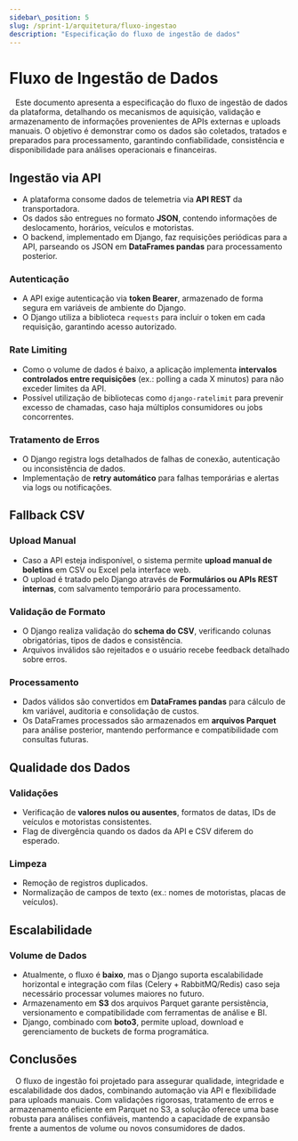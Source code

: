 ```yaml
---
sidebar\_position: 5
slug: /sprint-1/arquitetura/fluxo-ingestao
description: "Especificação do fluxo de ingestão de dados"
---
```


# Fluxo de Ingestão de Dados

&ensp; Este documento apresenta a especificação do fluxo de ingestão de dados da plataforma, detalhando os mecanismos de aquisição, validação e armazenamento de informações provenientes de APIs externas e uploads manuais. O objetivo é demonstrar como os dados são coletados, tratados e preparados para processamento, garantindo confiabilidade, consistência e disponibilidade para análises operacionais e financeiras.

## Ingestão via API

* A plataforma consome dados de telemetria via **API REST** da transportadora.
* Os dados são entregues no formato **JSON**, contendo informações de deslocamento, horários, veículos e motoristas.
* O backend, implementado em Django, faz requisições periódicas para a API, parseando os JSON em **DataFrames pandas** para processamento posterior.

### Autenticação

* A API exige autenticação via **token Bearer**, armazenado de forma segura em variáveis de ambiente do Django.
* O Django utiliza a biblioteca `requests` para incluir o token em cada requisição, garantindo acesso autorizado.

### Rate Limiting

* Como o volume de dados é baixo, a aplicação implementa **intervalos controlados entre requisições** (ex.: polling a cada X minutos) para não exceder limites da API.
* Possível utilização de bibliotecas como `django-ratelimit` para prevenir excesso de chamadas, caso haja múltiplos consumidores ou jobs concorrentes.

### Tratamento de Erros

* O Django registra logs detalhados de falhas de conexão, autenticação ou inconsistência de dados.
* Implementação de **retry automático** para falhas temporárias e alertas via logs ou notificações.


## Fallback CSV

### Upload Manual

* Caso a API esteja indisponível, o sistema permite **upload manual de boletins** em CSV ou Excel pela interface web.
* O upload é tratado pelo Django através de **Formulários ou APIs REST internas**, com salvamento temporário para processamento.

### Validação de Formato

* O Django realiza validação do **schema do CSV**, verificando colunas obrigatórias, tipos de dados e consistência.
* Arquivos inválidos são rejeitados e o usuário recebe feedback detalhado sobre erros.

### Processamento

* Dados válidos são convertidos em **DataFrames pandas** para cálculo de km variável, auditoria e consolidação de custos.
* Os DataFrames processados são armazenados em **arquivos Parquet** para análise posterior, mantendo performance e compatibilidade com consultas futuras.


## Qualidade dos Dados

### Validações

* Verificação de **valores nulos ou ausentes**, formatos de datas, IDs de veículos e motoristas consistentes.
* Flag de divergência quando os dados da API e CSV diferem do esperado.

### Limpeza

* Remoção de registros duplicados.
* Normalização de campos de texto (ex.: nomes de motoristas, placas de veículos).


## Escalabilidade

### Volume de Dados

* Atualmente, o fluxo é **baixo**, mas o Django suporta escalabilidade horizontal e integração com filas (Celery + RabbitMQ/Redis) caso seja necessário processar volumes maiores no futuro.
* Armazenamento em **S3** dos arquivos Parquet garante persistência, versionamento e compatibilidade com ferramentas de análise e BI.
* Django, combinado com **boto3**, permite upload, download e gerenciamento de buckets de forma programática.


## Conclusões
&ensp; O fluxo de ingestão foi projetado para assegurar qualidade, integridade e escalabilidade dos dados, combinando automação via API e flexibilidade para uploads manuais. Com validações rigorosas, tratamento de erros e armazenamento eficiente em Parquet no S3, a solução oferece uma base robusta para análises confiáveis, mantendo a capacidade de expansão frente a aumentos de volume ou novos consumidores de dados.